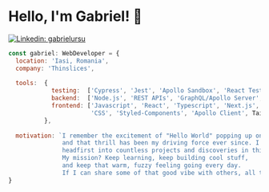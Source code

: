 # Hello, I'm Gabriel! 👋 
[![Linkedin: gabrielursu](https://img.shields.io/badge/-gabrielursu-blue?style=flat-square&logo=Linkedin&logoColor=white&link=https://www.linkedin.com/in/gabriel-ursu/)](https://www.linkedin.com/in/gabriel-ursu/)

```javascript
const gabriel: WebDeveloper = {
  location: 'Iasi, Romania',
  company: 'Thinslices',
  
  tools:  {
            testing:  ['Cypress', 'Jest', 'Apollo Sandbox', 'React Testing Library'],
            backend:  ['Node.js', 'REST APIs', 'GraphQL/Apollo Server', 'Neo4j/Cypher', 'MongoDB', 'PostgreSQL(SQL and knex.js query builder)'],
            frontend: ['Javascript', 'React', 'Typescript', 'Next.js','HTML', 
                       'CSS', 'Styled-Components', 'Apollo Client', TailwindCSS, RadixUI, shadcn/ui],
          },
          
  motivation: `I remember the excitement of "Hello World" popping up on my screen,
               and that thrill has been my driving force ever since. I've jumped
               headfirst into countless projects and discoveries in this amazing field.
               My mission? Keep learning, keep building cool stuff,
               and keep that warm, fuzzy feeling going every day.
               If I can share some of that good vibe with others, all the better!`
}
```
